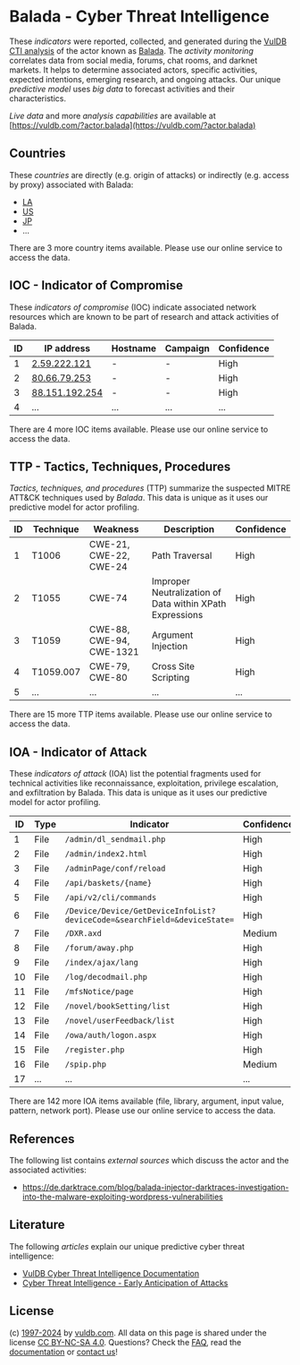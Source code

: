 # Balada - Cyber Threat Intelligence

These _indicators_ were reported, collected, and generated during the [VulDB CTI analysis](https://vuldb.com/?kb.cti) of the actor known as [Balada](https://vuldb.com/?actor.balada). The _activity monitoring_ correlates data from social media, forums, chat rooms, and darknet markets. It helps to determine associated actors, specific activities, expected intentions, emerging research, and ongoing attacks. Our unique _predictive model_ uses _big data_ to forecast activities and their characteristics.

_Live data_ and more _analysis capabilities_ are available at [https://vuldb.com/?actor.balada](https://vuldb.com/?actor.balada)

## Countries

These _countries_ are directly (e.g. origin of attacks) or indirectly (e.g. access by proxy) associated with Balada:

* [LA](https://vuldb.com/?country.la)
* [US](https://vuldb.com/?country.us)
* [JP](https://vuldb.com/?country.jp)
* ...

There are 3 more country items available. Please use our online service to access the data.

## IOC - Indicator of Compromise

These _indicators of compromise_ (IOC) indicate associated network resources which are known to be part of research and attack activities of Balada.

ID | IP address | Hostname | Campaign | Confidence
-- | ---------- | -------- | -------- | ----------
1 | [2.59.222.121](https://vuldb.com/?ip.2.59.222.121) | - | - | High
2 | [80.66.79.253](https://vuldb.com/?ip.80.66.79.253) | - | - | High
3 | [88.151.192.254](https://vuldb.com/?ip.88.151.192.254) | - | - | High
4 | ... | ... | ... | ...

There are 4 more IOC items available. Please use our online service to access the data.

## TTP - Tactics, Techniques, Procedures

_Tactics, techniques, and procedures_ (TTP) summarize the suspected MITRE ATT&CK techniques used by _Balada_. This data is unique as it uses our predictive model for actor profiling.

ID | Technique | Weakness | Description | Confidence
-- | --------- | -------- | ----------- | ----------
1 | T1006 | CWE-21, CWE-22, CWE-24 | Path Traversal | High
2 | T1055 | CWE-74 | Improper Neutralization of Data within XPath Expressions | High
3 | T1059 | CWE-88, CWE-94, CWE-1321 | Argument Injection | High
4 | T1059.007 | CWE-79, CWE-80 | Cross Site Scripting | High
5 | ... | ... | ... | ...

There are 15 more TTP items available. Please use our online service to access the data.

## IOA - Indicator of Attack

These _indicators of attack_ (IOA) list the potential fragments used for technical activities like reconnaissance, exploitation, privilege escalation, and exfiltration by Balada. This data is unique as it uses our predictive model for actor profiling.

ID | Type | Indicator | Confidence
-- | ---- | --------- | ----------
1 | File | `/admin/dl_sendmail.php` | High
2 | File | `/admin/index2.html` | High
3 | File | `/adminPage/conf/reload` | High
4 | File | `/api/baskets/{name}` | High
5 | File | `/api/v2/cli/commands` | High
6 | File | `/Device/Device/GetDeviceInfoList?deviceCode=&searchField=&deviceState=` | High
7 | File | `/DXR.axd` | Medium
8 | File | `/forum/away.php` | High
9 | File | `/index/ajax/lang` | High
10 | File | `/log/decodmail.php` | High
11 | File | `/mfsNotice/page` | High
12 | File | `/novel/bookSetting/list` | High
13 | File | `/novel/userFeedback/list` | High
14 | File | `/owa/auth/logon.aspx` | High
15 | File | `/register.php` | High
16 | File | `/spip.php` | Medium
17 | ... | ... | ...

There are 142 more IOA items available (file, library, argument, input value, pattern, network port). Please use our online service to access the data.

## References

The following list contains _external sources_ which discuss the actor and the associated activities:

* https://de.darktrace.com/blog/balada-injector-darktraces-investigation-into-the-malware-exploiting-wordpress-vulnerabilities

## Literature

The following _articles_ explain our unique predictive cyber threat intelligence:

* [VulDB Cyber Threat Intelligence Documentation](https://vuldb.com/?kb.cti)
* [Cyber Threat Intelligence - Early Anticipation of Attacks](https://www.scip.ch/en/?labs.20201022)

## License

(c) [1997-2024](https://vuldb.com/?kb.changelog) by [vuldb.com](https://vuldb.com/?kb.about). All data on this page is shared under the license [CC BY-NC-SA 4.0](https://creativecommons.org/licenses/by-nc-sa/4.0/). Questions? Check the [FAQ](https://vuldb.com/?kb.faq), read the [documentation](https://vuldb.com/?kb) or [contact us](https://vuldb.com/?contact)!
